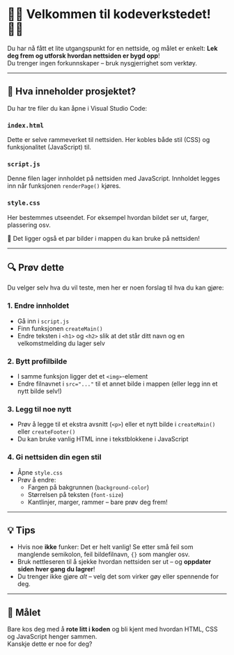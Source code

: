 # 👩‍💻 Velkommen til kodeverkstedet! 🧑‍💻

Du har nå fått et lite utgangspunkt for en nettside, og målet er enkelt: **Lek deg frem og utforsk hvordan nettsiden er bygd opp**!  
Du trenger ingen forkunnskaper – bruk nysgjerrighet som verktøy.

---

## 🧱 Hva inneholder prosjektet?

Du har tre filer du kan åpne i Visual Studio Code:

### `index.html`
Dette er selve rammeverket til nettsiden. Her kobles både stil (CSS) og funksjonalitet (JavaScript) til.

### `script.js`
Denne filen lager innholdet på nettsiden med JavaScript. Innholdet legges inn når funksjonen `renderPage()` kjøres.

### `style.css`
Her bestemmes utseendet. For eksempel hvordan bildet ser ut, farger, plassering osv.

📸 Det ligger også et par bilder i mappen du kan bruke på nettsiden!

---

## 🔍 Prøv dette

Du velger selv hva du vil teste, men her er noen forslag til hva du kan gjøre:

### 1. Endre innholdet
- Gå inn i `script.js`
- Finn funksjonen `createMain()`
- Endre teksten i `<h1>` og `<h2>` slik at det står ditt navn og en velkomstmelding du lager selv

### 2. Bytt profilbilde
- I samme funksjon ligger det et `<img>`-element
- Endre filnavnet i `src="..."` til et annet bilde i mappen (eller legg inn et nytt bilde selv!)

### 3. Legg til noe nytt
- Prøv å legge til et ekstra avsnitt (`<p>`) eller et nytt bilde i `createMain()` eller `createFooter()`
- Du kan bruke vanlig HTML inne i tekstblokkene i JavaScript

### 4. Gi nettsiden din egen stil
- Åpne `style.css`
- Prøv å endre:
  - Fargen på bakgrunnen (`background-color`)
  - Størrelsen på teksten (`font-size`)
  - Kantlinjer, marger, rammer – bare prøv deg frem!

---

## 💡 Tips

- Hvis noe **ikke** funker: Det er helt vanlig! Se etter små feil som manglende semikolon, feil bildefilnavn, `{}` som mangler osv.
- Bruk nettleseren til å sjekke hvordan nettsiden ser ut – og **oppdater siden hver gang du lagrer**!
- Du trenger ikke gjøre *alt* – velg det som virker gøy eller spennende for deg.

---

## 🎯 Målet

Bare kos deg med å **rote litt i koden** og bli kjent med hvordan HTML, CSS og JavaScript henger sammen.  
Kanskje dette er noe for deg?
